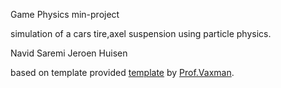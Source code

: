 Game Physics min-project

simulation of a cars tire,axel suspension using particle physics.

Navid Saremi
Jeroen Huisen

based on template provided [template](https://github.com/avaxman/INFOMGP-Practical2) by [Prof.Vaxman](https://github.com/avaxman).